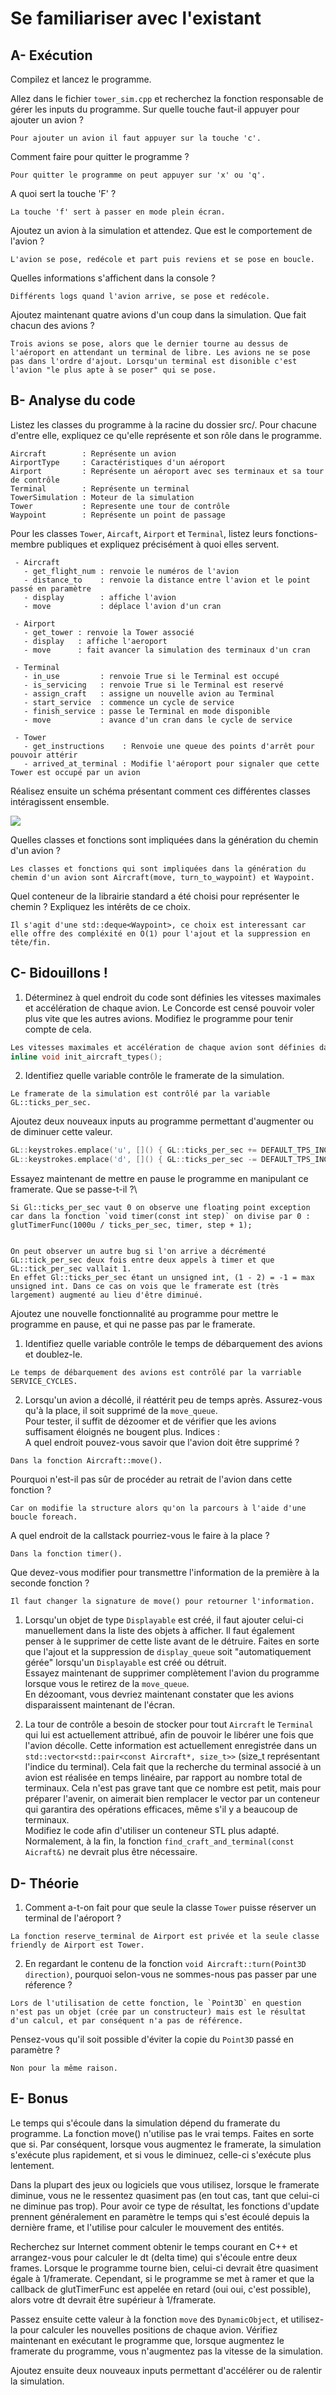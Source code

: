 # Se familiariser avec l'existant

## A- Exécution

Compilez et lancez le programme.

Allez dans le fichier `tower_sim.cpp` et recherchez la fonction responsable de gérer les inputs du programme.
Sur quelle touche faut-il appuyer pour ajouter un avion ?
```
Pour ajouter un avion il faut appuyer sur la touche 'c'.
```

Comment faire pour quitter le programme ?
```
Pour quitter le programme on peut appuyer sur 'x' ou 'q'.
```

A quoi sert la touche 'F' ?
```
La touche 'f' sert à passer en mode plein écran.
```
Ajoutez un avion à la simulation et attendez.
Que est le comportement de l'avion ?
```
L'avion se pose, redécole et part puis reviens et se pose en boucle.
```
Quelles informations s'affichent dans la console ?
```
Différents logs quand l'avion arrive, se pose et redécole. 
```

Ajoutez maintenant quatre avions d'un coup dans la simulation.
Que fait chacun des avions ?
```
Trois avions se pose, alors que le dernier tourne au dessus de l'aéroport en attendant un terminal de libre. Les avions ne se pose pas dans l'ordre d'ajout. Lorsqu'un terminal est disonible c'est l'avion "le plus apte à se poser" qui se pose.
```

## B- Analyse du code

Listez les classes du programme à la racine du dossier src/.
Pour chacune d'entre elle, expliquez ce qu'elle représente et son rôle dans le programme.
```
Aircraft        : Représente un avion
AirportType     : Caractéristiques d'un aéroport
Airport         : Représente un aéroport avec ses terminaux et sa tour de contrôle
Terminal        : Représente un terminal
TowerSimulation : Moteur de la simulation
Tower           : Represente une tour de contrôle
Waypoint        : Représente un point de passage
```

Pour les classes `Tower`, `Aircaft`, `Airport` et `Terminal`, listez leurs fonctions-membre publiques et expliquez précisément à quoi elles servent.
```
 - Aircraft
   - get_flight_num : renvoie le numéros de l'avion
   - distance_to    : renvoie la distance entre l'avion et le point passé en paramètre 
   - display        : affiche l'avion
   - move           : déplace l'avion d'un cran

 - Airport
   - get_tower : renvoie la Tower associé
   - display   : affiche l'aeroport
   - move      : fait avancer la simulation des terminaux d'un cran

 - Terminal
   - in_use         : renvoie True si le Terminal est occupé
   - is_servicing   : renvoie True si le Terminal est reservé
   - assign_craft   : assigne un nouvelle avion au Terminal
   - start_service  : commence un cycle de service
   - finish_service : passe le Terminal en mode disponible
   - move           : avance d'un cran dans le cycle de service

 - Tower
   - get_instructions    : Renvoie une queue des points d'arrêt pour pouvoir attérir
   - arrived_at_terminal : Modifie l'aéroport pour signaler que cette Tower est occupé par un avion
```

Réalisez ensuite un schéma présentant comment ces différentes classes intéragissent ensemble.

<img src="CPP_uml.png">

Quelles classes et fonctions sont impliquées dans la génération du chemin d'un avion ?
```
Les classes et fonctions qui sont impliquées dans la génération du chemin d'un avion sont Aircraft(move, turn_to_waypoint) et Waypoint.
```
Quel conteneur de la librairie standard a été choisi pour représenter le chemin ?
Expliquez les intérêts de ce choix.
```
Il s'agit d'une std::deque<Waypoint>, ce choix est interessant car elle offre des compléxité en O(1) pour l'ajout et la suppression en tête/fin.
```
## C- Bidouillons !

1) Déterminez à quel endroit du code sont définies les vitesses maximales et accélération de chaque avion.
Le Concorde est censé pouvoir voler plus vite que les autres avions.
Modifiez le programme pour tenir compte de cela.
```cpp
Les vitesses maximales et accélération de chaque avion sont définies dans la fonction :
inline void init_aircraft_types();
```

2) Identifiez quelle variable contrôle le framerate de la simulation.
```
Le framerate de la simulation est contrôlé par la variable GL::ticks_per_sec.
```

Ajoutez deux nouveaux inputs au programme permettant d'augmenter ou de diminuer cette valeur.
```cpp
GL::keystrokes.emplace('u', []() { GL::ticks_per_sec += DEFAULT_TPS_INCREMENT;}); 
GL::keystrokes.emplace('d', []() { GL::ticks_per_sec -= DEFAULT_TPS_INCREMENT;});
```

Essayez maintenant de mettre en pause le programme en manipulant ce framerate. Que se passe-t-il ?\
```
Si Gl::ticks_per_sec vaut 0 on observe une floating point exception car dans la fonction `void timer(const int step)` on divise par 0 :
glutTimerFunc(1000u / ticks_per_sec, timer, step + 1);


On peut observer un autre bug si l'on arrive a décrémenté GL::tick_per_sec deux fois entre deux appels à timer et que GL::tick_per_sec vallait 1.
En effet Gl::ticks_per_sec étant un unsigned int, (1 - 2) = -1 = max unsigned int. Dans ce cas on vois que le framerate est (très largement) augmenté au lieu d'être diminué.
```

Ajoutez une nouvelle fonctionnalité au programme pour mettre le programme en pause, et qui ne passe pas par le framerate.

1) Identifiez quelle variable contrôle le temps de débarquement des avions et doublez-le.
```
Le temps de débarquement des avions est contrôlé par la varriable SERVICE_CYCLES.
```
2) Lorsqu'un avion a décollé, il réattérit peu de temps après.
Assurez-vous qu'à la place, il soit supprimé de la `move_queue`.\
Pour tester, il suffit de dézoomer et de vérifier que les avions suffisament éloignés ne bougent plus.
Indices :\
A quel endroit pouvez-vous savoir que l'avion doit être supprimé ?
```
Dans la fonction Aircraft::move().
```
Pourquoi n'est-il pas sûr de procéder au retrait de l'avion dans cette fonction ?
```
Car on modifie la structure alors qu'on la parcours à l'aide d'une boucle foreach.
```

A quel endroit de la callstack pourriez-vous le faire à la place ?
```
Dans la fonction timer().
```

Que devez-vous modifier pour transmettre l'information de la première à la seconde fonction ?
```
Il faut changer la signature de move() pour retourner l'information.
```
1) Lorsqu'un objet de type `Displayable` est créé, il faut ajouter celui-ci manuellement dans la liste des objets à afficher.
Il faut également penser à le supprimer de cette liste avant de le détruire.
Faites en sorte que l'ajout et la suppression de `display_queue` soit "automatiquement gérée" lorsqu'un `Displayable` est créé ou détruit.\
Essayez maintenant de supprimer complètement l'avion du programme lorsque vous le retirez de la `move_queue`.\
En dézoomant, vous devriez maintenant constater que les avions disparaissent maintenant de l'écran.

6) La tour de contrôle a besoin de stocker pour tout `Aircraft` le `Terminal` qui lui est actuellement attribué, afin de pouvoir le libérer une fois que l'avion décolle.
Cette information est actuellement enregistrée dans un `std::vector<std::pair<const Aircraft*, size_t>>` (size_t représentant l'indice du terminal).
Cela fait que la recherche du terminal associé à un avion est réalisée en temps linéaire, par rapport au nombre total de terminaux.
Cela n'est pas grave tant que ce nombre est petit, mais pour préparer l'avenir, on aimerait bien remplacer le vector par un conteneur qui garantira des opérations efficaces, même s'il y a beaucoup de terminaux.\
Modifiez le code afin d'utiliser un conteneur STL plus adapté. Normalement, à la fin, la fonction `find_craft_and_terminal(const Aicraft&)` ne devrait plus être nécessaire.

## D- Théorie

1) Comment a-t-on fait pour que seule la classe `Tower` puisse réserver un terminal de l'aéroport ?
```
La fonction reserve_terminal de Airport est privée et la seule classe friendly de Airport est Tower.
```
2) En regardant le contenu de la fonction `void Aircraft::turn(Point3D direction)`, pourquoi selon-vous ne sommes-nous pas passer par une réference ?
```
Lors de l'utilisation de cette fonction, le `Point3D` en question n'est pas un objet (crée par un constructeur) mais est le résultat d'un calcul, et par conséquent n'a pas de référence.
```
Pensez-vous qu'il soit possible d'éviter la copie du `Point3D` passé en paramètre ?
```
Non pour la même raison.
```
## E- Bonus

Le temps qui s'écoule dans la simulation dépend du framerate du programme.
La fonction move() n'utilise pas le vrai temps. Faites en sorte que si.
Par conséquent, lorsque vous augmentez le framerate, la simulation s'exécute plus rapidement, et si vous le diminuez, celle-ci s'exécute plus lentement.

Dans la plupart des jeux ou logiciels que vous utilisez, lorsque le framerate diminue, vous ne le ressentez quasiment pas (en tout cas, tant que celui-ci ne diminue pas trop).
Pour avoir ce type de résultat, les fonctions d'update prennent généralement en paramètre le temps qui s'est écoulé depuis la dernière frame, et l'utilise pour calculer le mouvement des entités.

Recherchez sur Internet comment obtenir le temps courant en C++ et arrangez-vous pour calculer le dt (delta time) qui s'écoule entre deux frames.
Lorsque le programme tourne bien, celui-ci devrait être quasiment égale à 1/framerate.
Cependant, si le programme se met à ramer et que la callback de glutTimerFunc est appelée en retard (oui oui, c'est possible), alors votre dt devrait être supérieur à 1/framerate.

Passez ensuite cette valeur à la fonction `move` des `DynamicObject`, et utilisez-la pour calculer les nouvelles positions de chaque avion.
Vérifiez maintenant en exécutant le programme que, lorsque augmentez le framerate du programme, vous n'augmentez pas la vitesse de la simulation.

Ajoutez ensuite deux nouveaux inputs permettant d'accélérer ou de ralentir la simulation.

